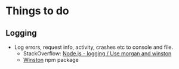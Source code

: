 # Things to do

## Logging

- Log errors, request info, activity, crashes etc to console and file.
  - StackOverflow: [Node.js - logging / Use morgan and winston](https://stackoverflow.com/questions/27906551/node-js-logging-use-morgan-and-winston)
  - [Winston](npmjs.com/package/winston) npm package
